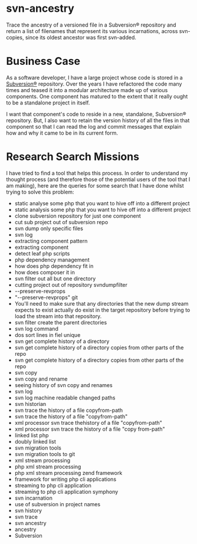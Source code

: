 # svn-ancestry
Trace the ancestry of a versioned file in a Subversion® repository and return a list of filenames that represent its various incarnations, across svn-copies, since its oldest ancestor was first svn-added.

# Business Case

As a software developer, I have a large project whose code is stored in a [Subversion®](https://subversion.apache.org/) repository. Over the years I have refactored the code many times and teased it into a modular architecture made up of various components. One component has matured to the extent that it really ought to be a standalone project in itself. 

I want that component's code to reside in a new, standalone, Subversion® repository. But, I also want to retain the version history of all the files in that component so that I can read the log and commit messages that explain how and why it came to be in its current form.

# Research Search Missions

I have tried to find a tool that helps this process. In order to understand my thought process (and therefore those of the potential users of the tool that I am making), here are the queries for some search  that I have done whilst trying to solve this problem:

* static analyse some php that you want to hive off into a different project 
* static analysis some php that you want to hive off into a different project
* clone subversion repository for just one component 
* cut sub project out of subversion repo
* svn dump only specific files
* svn log
* extracting component pattern 
* extracting component
* detect leaf php scripts
* php dependency management
* how does php dependency fit in 
* how does composer it in
* svn filter out all but one directory
* cutting project out of repository svndumpfilter 
* --preserve-revprops 
* "--preserve-revprops" git 
* You'll need to make sure that any directories that the new dump stream expects to exist actually do exist in the target repository before trying to load the stream into that repository. 
* svn filter create the parent directories 
* svn log command
* dos sort lines in fiel unique 
* svn get complete history of a directory
* svn get complete history of a directory copies from other parts of the repo
* svn get complete history of a directory copies from other parts of the repo 
* svn copy
* svn copy and rename
* seeing history of svn copy and renames
* svn log 
* svn log machine readable changed paths 
* svn historian
* svn trace the history of a file copyfrom-path
* svn trace the history of a file "copyfrom-path"
* xml processor svn trace thehistory of a file "copyfrom-path"
* xml processor svn trace the history of a file "copy from-path"
* linked list php
* doubly linked list 
* svn migration tools 
* svn migration tools to git 
* xml stream processing
* php xml stream processing 
* php xml stream processing zend framework
* framework for writing php cli applications 
* streaming to php cli application
* streaming to php cli application symphony
* svn incarnation
* use of subversion in project names
* svn history
* svn trace 
* svn ancestry 
* ancestry
* Subversion 
 






